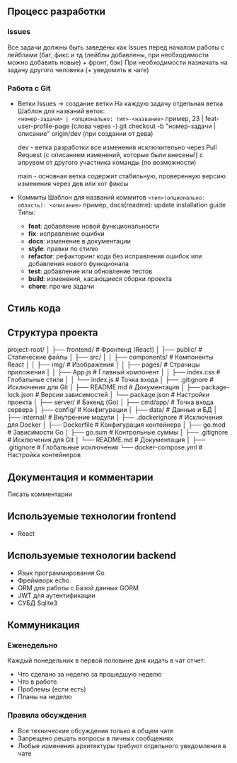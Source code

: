 ## Процесс разработки
### Issues
Все задачи должны быть заведены как Issues перед началом работы с лейблами (баг, фикс и тд (лейблы добавлены, при необходимости можно добавить новые) + фронт, бэк)
При необходимости назначать на задачу другого человека (+ уведомить в чате)
### Работа с Git
- Ветки
	Issues -> создание ветки 
	На каждую задачу отдельная ветка
	Шаблон для названий веток:  
	```<номер-задачи> | <опционально: тип>-<название>```
	пример, 23 | feat-user-profile-page
	(слова через -)
	git checkout -b "номер-задачи | описание" origin/dev (при создании от дева)
	
	dev - ветка разработки
	все изменения исключительно через Pull Request (с описанием изменений, которые были внесены!) с апрувом от другого участника команды (по возможности)
	
	main - основная ветка
	содержит стабильную, проверенную версию
	изменения через дев или хот фиксы 
- Коммиты
	Шаблон для названий коммитов
	```<тип>(опционально: область): <описание>```
	пример, docs(readme): update installation guide
	Типы:
	- **feat**: добавление новой функциональности
	- **fix**: исправление ошибки
	- **docs**: изменение в документации
	- **style**: правки по стилю
	- **refactor**: рефакторинг кода без исправления ошибок или добавления нового функционала
	- **test**: добавление или обновление тестов
	- **build**: изменения, касающиеся сборки проекта
	- **chore**: прочие задачи


## Стиль кода

## Структура проекта

project-root/
│
├── frontend/                  # Фронтенд (React)
│   ├── public/                # Статические файлы
│   ├── src/
│   │   ├── components/        # Компоненты React
│   │   ├── img/              # Изображения
│   │   ├── pages/            # Страницы приложения
│   │   ├── App.js            # Главный компонент
│   │   ├── index.css         # Глобальные стили
│   │   └── index.js          # Точка входа
│   ├── .gitignore            # Исключения для Git
│   ├── README.md             # Документация
│   ├── package-lock.json     # Версии зависимостей
│   └── package.json          # Настройки проекта
│
├── server/                    # Бэкенд (Go)
│   ├── cmd/app/              # Точка входа сервера
│   ├── config/               # Конфигурации
│   ├── data/                 # Данные и БД
│   ├── internal/             # Внутренние модули
│   ├── .dockerignore         # Исключения для Docker
│   ├── Dockerfile            # Конфигурация контейнера
│   ├── go.mod                # Зависимости Go
│   ├── go.sum                # Контрольные суммы
│   ├── .gitignore           # Исключения для Git
│   └── README.md            # Документация
│
├── .gitignore               # Глобальные исключения
└── docker-compose.yml       # Настройка контейнеров

## Документация и комментарии
Писать комментарии

## Используемые технологии frontend
- React
  
## Используемые технологии backend
- Язык программирования Go
- Фреймворк echo
- ORM для работы с Базой данных GORM
- JWT для аутентификации
- СУБД Sqlite3

## Коммуникация

### Еженедельно
Каждый понедельник в первой половине дня кидать в чат отчет:
- Что сделано за неделю за прошедшую неделю
- Что в работе
- Проблемы (если есть)
- Планы на неделю
### Правила обсуждения
- Все технические обсуждения только в общем чате
- Запрещено решать вопросы в личных сообщениях
- Любые изменения архитектуры требуют отдельного уведомления в чате
